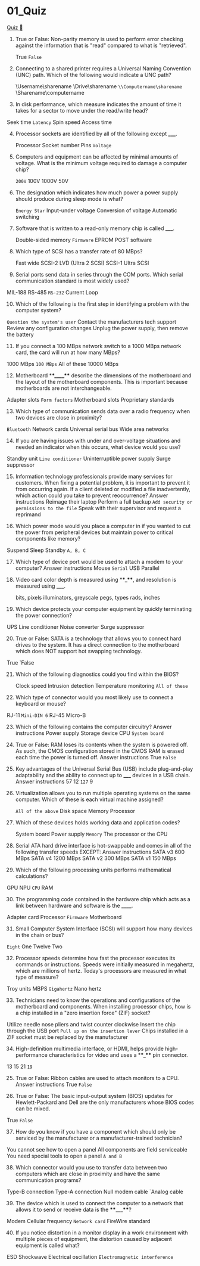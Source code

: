 # 01_Quiz

[Quiz &#128279;](https://alison.com/topic/learn/84237/comptia-a-1000-part-1-course-assessment)

1. True or False: Non-parity memory is used to perform error checking against the information that is "read" compared to what is "retrieved".

   True
   `False`

2. Connecting to a shared printer requires a Universal Naming Convention (UNC) path. Which of the following would indicate a UNC path?

   \\Username\sharename
   \\Drive\sharename
   `\\Computername\sharename`
   \\Sharename\computername

3. In disk performance, which measure indicates the amount of time it takes for a sector to move under the read/write head?

Seek time
`Latency`
Spin speed
Access time

4. Processor sockets are identified by all of the following except **\_\_\_**.

   Processor
   Socket number
   Pins
   `Voltage`

5. Computers and equipment can be affected by minimal amounts of voltage. What is the minimum voltage required to damage a computer chip?

   `200V`
   100V
   1000V
   50V

6. The designation which indicates how much power a power supply should produce during sleep mode is what?

   `Energy Star`
   Input-under voltage
   Conversion of voltage
   Automatic switching

7. Software that is written to a read-only memory chip is called **\_\_\_**.

   Double-sided memory
   `Firmware`
   EPROM
   POST software

8. Which type of SCSI has a transfer rate of 80 MBps?

   Fast wide SCSI-2
   LVD (Ultra 2 SCSI)
   SCSI-1
   Ultra SCSI

9. Serial ports send data in series through the COM ports. Which serial communication standard is most widely used?

MIL-188
RS-485
`RS-232`
Current Loop

10. Which of the following is the first step in identifying a problem with the computer system?

`Question the system's user`
Contact the manufacturers tech support
Review any configuration changes
Unplug the power supply, then remove the battery

11. If you connect a 100 MBps network switch to a 1000 MBps network card, the card will run at how many MBps?

1000 MBps
`100 MBps`
All of these
10000 MBps

12. Motherboard \***\*\_\_\_\_\*\*** describe the dimensions of the motherboard and the layout of the motherboard components. This is important because motherboards are not interchangeable.

Adapter slots
`Form factors`
Motherboard slots
Proprietary standards

13. Which type of communication sends data over a radio frequency when two devices are close in proximity?

`Bluetooth`
Network cards
Universal serial bus
Wide area networks

14. If you are having issues with under and over-voltage situations and needed an indicator when this occurs, what device would you use?

Standby unit
`Line conditioner`
Uninterruptible power supply
Surge suppressor

15. Information technology professionals provide many services for customers. When fixing a potential problem, it is important to prevent it from occurring again. If a client deleted or modified a file inadvertently, which action could you take to prevent reoccurrence?
    Answer instructions
    Reimage their laptop
    Perform a full backup
    `Add security or permissions to the file`
    Speak with their supervisor and request a reprimand

16. Which power mode would you place a computer in if you wanted to cut the power from peripheral devices but maintain power to critical components like memory?

Suspend
Sleep
Standby
`A, B, C`

17. Which type of device port would be used to attach a modem to your computer?
    Answer instructions
    Mouse
    `Serial`
    USB
    Parallel

18. Video card color depth is measured using \***\*\_\*\***, and resolution is measured using **\_\_\_**.

    bits, pixels
    illuminators, greyscale
    pegs, types
    rads, inches

19. Which device protects your computer equipment by quickly terminating the power connection?

UPS
Line conditioner
Noise converter
Surge suppressor

20. True or False: SATA is a technology that allows you to connect hard drives to the system. It has a direct connection to the motherboard which does NOT support hot swapping technology.

True
`False

21. Which of the following diagnostics could you find within the BIOS?

    Clock speed
    Intrusion detection
    Temperature monitoring
    `All of these`

22. Which type of connector would you most likely use to connect a keyboard or mouse?

RJ-11
`Mini-DIN 6`
RJ-45
Micro-B

23. Which of the following contains the computer circuitry?
    Answer instructions
    Power supply
    Storage device
    CPU
    `System board`

24. True or False: RAM loses its contents when the system is powered off. As such, the CMOS configuration stored in the CMOS RAM is erased each time the power is turned off.
    Answer instructions
    True
    `False`

25. Key advantages of the Universal Serial Bus (USB) include plug-and-play adaptability and the ability to connect up to **\_\_\_** devices in a USB chain.
    Answer instructions
    57
    12
    `127`
    9

26. Virtualization allows you to run multiple operating systems on the same computer. Which of these is each virtual machine assigned?

    `All of the above`
    Disk space
    Memory
    Processor

27. Which of these devices holds working data and application codes?

    System board
    Power supply
    `Memory`
    The processor or the CPU

28. Serial ATA hard drive interface is hot-swappable and comes in all of the following transfer speeds EXCEPT:
    Answer instructions
    SATA v3 600 MBps
    SATA v4 1200 MBps
    SATA v2 300 MBps
    SATA v1 150 MBps

29. Which of the following processing units performs mathematical calculations?

GPU
NPU
`CPU`
RAM

30. The programming code contained in the hardware chip which acts as a link between hardware and software is the **\_\_\_\_**.

Adapter card
Processor
`Firmware`
Motherboard

31. Small Computer System Interface (SCSI) will support how many devices in the chain or bus?

`Eight`
One
Twelve
Two

32. Processor speeds determine how fast the processor executes its commands or instructions. Speeds were initially measured in megahertz, which are millions of hertz. Today's processors are measured in what type of measure?

Troy units
MBPS
`Gigahertz`
Nano hertz

33. Technicians need to know the operations and configurations of the motherboard and components. When installing processor chips, how is a chip installed in a "zero insertion force" (ZIF) socket?

Utilize needle nose pliers and twist counter clockwise
Insert the chip through the USB port
`Pull up on the insertion lever`
Chips installed in a ZIF socket must be replaced by the manufacturer

34. High-definition multimedia interface, or HDMI, helps provide high-performance characteristics for video and uses a \***\*\_\*\*** pin connector.

13
15
21
`19`

25. True or False: Ribbon cables are used to attach monitors to a CPU.
    Answer instructions
    True
    `False`

26. True or False: The basic input-output system (BIOS) updates for Hewlett-Packard and Dell are the only manufacturers whose BIOS codes can be mixed.

True
`False`

37. How do you know if you have a component which should only be serviced by the manufacturer or a manufacturer-trained technician?

You cannot see how to open a panel
All components are field serviceable
You need special tools to open a panel
`A and B`

38. Which connector would you use to transfer data between two computers which are close in proximity and have the same communication programs?

Type-B connection
Type-A connection
Null modem cable
`Analog cable

39. The device which is used to connect the computer to a network that allows it to send or receive data is the **\*\***\_\_\_**\*\***?

Modem
Cellular frequency
`Network card`
FireWire standard

40. If you notice distortion in a monitor display in a work environment with multiple pieces of equipment, the distortion caused by adjacent equipment is called what?

ESD
Shockwave
Electrical oscillation
`Electromagnetic interference`
